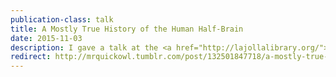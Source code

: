 ```yaml
---
publication-class: talk
title: A Mostly True History of the Human Half-Brain
date: 2015-11-03
description: I gave a talk at the <a href="http://lajollalibrary.org/">La Jolla Public Library</a> titled "<a href="">A Mostly True History of the Human Half-Brain</a>". The hangout-on-air failed (slow library WiFi), but I will re-record soon and post a blog as well.
redirect: http://mrquickowl.tumblr.com/post/132501847718/a-mostly-true-history-of-the-human-half-brain
---
```

